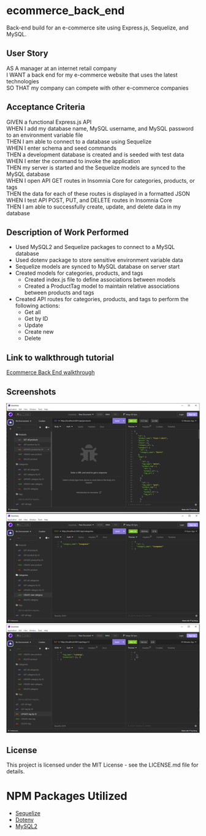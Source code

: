 # ecommerce_back_end
Back-end build for an e-commerce site using Express.js, Sequelize, and MySQL.

## User Story
AS A manager at an internet retail company  
I WANT a back end for my e-commerce website that uses the latest technologies  
SO THAT my company can compete with other e-commerce companies

## Acceptance Criteria
GIVEN a functional Express.js API  
WHEN I add my database name, MySQL username, and MySQL password to an environment variable file  
THEN I am able to connect to a database using Sequelize  
WHEN I enter schema and seed commands  
THEN a development database is created and is seeded with test data  
WHEN I enter the command to invoke the application  
THEN my server is started and the Sequelize models are synced to the MySQL database  
WHEN I open API GET routes in Insomnia Core for categories, products, or tags  
THEN the data for each of these routes is displayed in a formatted JSON  
WHEN I test API POST, PUT, and DELETE routes in Insomnia Core  
THEN I am able to successfully create, update, and delete data in my database

## Description of Work Performed
* Used MySQL2 and Sequelize packages to connect to a MySQL database
* Used dotenv package to store sensitive environment variable data
* Sequelize models are synced to MySQL database on server start
* Created models for categories, products, and tags
  * Created index.js file to define associations between models
  * Created a ProductTag model to maintain relative associations between products and tags
* Created API routes for categories, products, and tags to perform the following actions:
  * Get all
  * Get by ID
  * Update
  * Create new
  * Delete

## Link to walkthrough tutorial
[Ecommerce Back End walkthrough](https://drive.google.com/file/d/19Dshv_0KhsN8zuM275AF9tV77LjjyLN_/view?usp=share_link)

## Screenshots
<img src="./assets/images/Screenshot1.png">
<img src="./assets/images/Screenshot2.png">
<img src="./assets/images/Screenshot3.png">

## License
This project is licensed under the MIT License - see the LICENSE.md file for details.

# NPM Packages Utilized
- [Sequelize](https://www.npmjs.com/package/sequelize)
- [Dotenv](https://www.npmjs.com/package/dotenv)
- [MySQL2](https://www.npmjs.com/package/mysql)